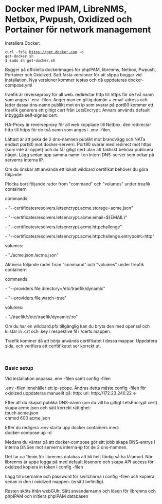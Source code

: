 <h1>Docker med IPAM, LibreNMS, Netbox, Pwpush, Oxidized och Portainer för network management</h1>

<p>Installera Docker:</p>

<code>curl -fsSL https://get.docker.com -o get-docker.sh</code><br>
<code>$ sudo sh get-docker.sh</code>

<p> Bygger på officiella dockerimages för phpIPAM, librenms, Netbox, Pwpush, Portainer och Oxidized. 
Satt fasta versioner för att slippa buggar vid installation. Nya versioner kommer testas och då uppdateras docker-compose.yml
</p>

<p> traefik är reverseproxy för all web. redirectar http till https för de två namn som anges i .env -filen.
Anger man en giltig domän + email-adress och leder dessa dns-namn publikt mot en ip som svarar på port80 kommer ett traefik
generera ett giltigt cert från LetsEncrypt. Annars används default inbyggda self-signed cert.
</p>

<p> HA-Proxy är reverseproxy för all web kopplade till Netbox, den redirectar http till https för de två namn som anges i .env -filen.
</p>

<p> Lättast är att peka de 2 dns-namnen publikt mot brandvägg och NATa endast port80 mot docker-servern.
Port80 svarar med redirect mot https (som inte är öppet) och du får giligt cert utan att faktiskt behöva publicera något.
Lägg sedan upp samma namn i en intern DNS-server som pekar på serverns interna IP.
</p>

<p>Om du önskar att använda ett lokalt wildcard certifikat behöver du göra följande: </p>

<p>Plocka bort följande rader from "command" och "volumes" under treafik containern </p>
       
<p>   commands: </p>
<p>      - "--certificatesresolvers.letsencrypt.acme.storage=acme.json" </p>
<p>      - "--certificatesresolvers.letsencrypt.acme.email=${EMAIL}" </p> 
<p>      - "--certificatesresolvers.letsencrypt.acme.httpchallenge" </p>
<p>      - "--certificatesresolvers.letsencrypt.acme.httpchallenge.entrypoint=http" </p>
<p>       volumes: </p>
<p>      - "./acme.json:/acme.json" </p>
<p>Aktivera följande rader from "command" och "volumes" under treafik containern</p>
<p>   commands:</p>
<p>      - "--providers.file.directory=/etc/traefik/dynamic"</p>
<p>      - "--providers.file.watch=true"</p>
<p>       volumes:</p>
<p>      - "./traefik/:/etc/traefik/dynamic/:ro"</p> 
<p>Om du har en wildcard.pfx tillgänglig kan du bryta den med openssl och klistar in .crt och .key i respektive fil i /certs mappen.</p>
<p>Traefik kommer då att börja använda certifikatet i dessa mappar. Uppdatera sida, och verifiera att cerftifikatet ser korrekt ut.</p>

<br>
<h3> Basic setup </h3>
<p> Vid installation anpassa .env -filen samt config -filen </p>
<p>.env -filen innehåller ett ip-scope. Ändras detta måste config -filen för oxidized uppdateras manuellt på:
http:
url: http://172.23.240.22  <-
</p>
<p> Efter att du skapat publika DNS-namn (om du vill ha giltigt LetsEncrypt cert) skapa acme.json och sätt korrekt rättighet:
<br> touch acme.json
<br> chmod 600 acme.json
<p> Efter du redigera .env starta upp docker containers med: <BR>
docker-compose up -d
<p> Medans du väntar på att docker-compose gör sitt jobb skapa DNS-entrys i interna DNSen mot serverns interna-ip för de 2 dns-namnen.</p>
<p> Det tar ca 15min för librenms databas att bli helt färdig så ha tålamod. 
När librenms är uppe logga på med default lösenord och skapa API access för oxidized kopiera in token i config -filen 
</p>
<p> Lägg till username och password för switcharna i config -filen och kopiera sedan in den i oxidized mappen. (ersätt befintlig).
</p>
<p> Resten sköts ifrån webGUIt. Sätt användarnamn och lösen för librenms och phpIPAM och initiera phpIPAM databasen
</p>
